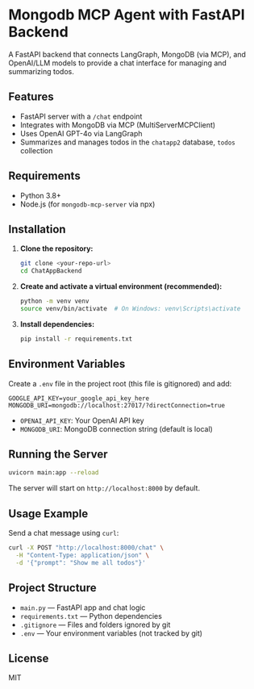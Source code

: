 # Mongodb MCP Agent with FastAPI Backend


A FastAPI backend that connects LangGraph, MongoDB (via MCP), and OpenAI/LLM models to provide a chat interface for managing and summarizing todos.

## Features
- FastAPI server with a `/chat` endpoint
- Integrates with MongoDB via MCP (MultiServerMCPClient)
- Uses OpenAI GPT-4o via LangGraph
- Summarizes and manages todos in the `chatapp2` database, `todos` collection

## Requirements
- Python 3.8+
- Node.js (for `mongodb-mcp-server` via npx)

## Installation

1. **Clone the repository:**
   ```bash
   git clone <your-repo-url>
   cd ChatAppBackend
   ```

2. **Create and activate a virtual environment (recommended):**
   ```bash
   python -m venv venv
   source venv/bin/activate  # On Windows: venv\Scripts\activate
   ```

3. **Install dependencies:**
   ```bash
   pip install -r requirements.txt
   ```

## Environment Variables
Create a `.env` file in the project root (this file is gitignored) and add:

```
GOOGLE_API_KEY=your_google_api_key_here
MONGODB_URI=mongodb://localhost:27017/?directConnection=true
```

- `OPENAI_API_KEY`: Your OpenAI API key 
- `MONGODB_URI`: MongoDB connection string (default is local)

## Running the Server

```bash
uvicorn main:app --reload
```

The server will start on `http://localhost:8000` by default.

## Usage Example
Send a chat message using `curl`:

```bash
curl -X POST "http://localhost:8000/chat" \
  -H "Content-Type: application/json" \
  -d '{"prompt": "Show me all todos"}'
```

## Project Structure
- `main.py` — FastAPI app and chat logic
- `requirements.txt` — Python dependencies
- `.gitignore` — Files and folders ignored by git
- `.env` — Your environment variables (not tracked by git)

## License
MIT 
